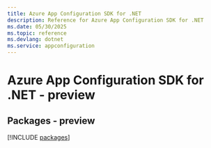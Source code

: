 ```yaml
---
title: Azure App Configuration SDK for .NET
description: Reference for Azure App Configuration SDK for .NET
ms.date: 05/30/2025
ms.topic: reference
ms.devlang: dotnet
ms.service: appconfiguration
---
```

# Azure App Configuration SDK for .NET - preview
## Packages - preview
[!INCLUDE [packages](app-configuration-index.md)]
